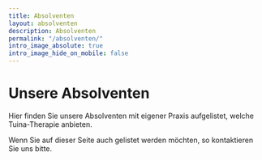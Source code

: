 ```yaml
---
title: Absolventen
layout: absolventen
description: Absolventen
permalink: "/absolventen/"
intro_image_absolute: true
intro_image_hide_on_mobile: false
---
```

# Unsere Absolventen

Hier finden Sie unsere Absolventen mit eigener Praxis aufgelistet, welche Tuina-Therapie anbieten.

Wenn Sie auf dieser Seite auch gelistet werden möchten, so kontaktieren Sie uns bitte.